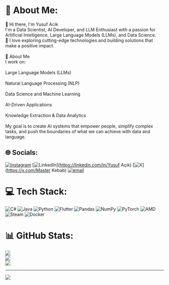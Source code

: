 # 💫 About Me:
👋 Hi there, I'm Yusuf Acik<br>I'm a Data Scientist, AI Developer, and LLM Enthusiast with a passion for Artificial Intelligence, Large Language Models (LLMs), and Data Science.<br>🚀 I love exploring cutting-edge technologies and building solutions that make a positive impact.<br><br>🚀 About Me<br>I work on:<br><br>Large Language Models (LLMs)<br><br>Natural Language Processing (NLP)<br><br>Data Science and Machine Learning<br><br>AI-Driven Applications<br><br>Knowledge Extraction & Data Analytics<br><br>My goal is to create AI systems that empower people, simplify complex tasks, and push the boundaries of what we can achieve with data and language.


## 🌐 Socials:
[![Instagram](https://img.shields.io/badge/Instagram-%23E4405F.svg?logo=Instagram&logoColor=white)](https://instagram.com/yusufacik.jpg) [![LinkedIn](https://img.shields.io/badge/LinkedIn-%230077B5.svg?logo=linkedin&logoColor=white)](https://linkedin.com/in/Yusuf Açık) [![X](https://img.shields.io/badge/X-black.svg?logo=X&logoColor=white)](https://x.com/Master Kebab) [![email](https://img.shields.io/badge/Email-D14836?logo=gmail&logoColor=white)](mailto:yusufacikedu@gmail.com) 

# 💻 Tech Stack:
![C#](https://img.shields.io/badge/c%23-%23239120.svg?style=for-the-badge&logo=csharp&logoColor=white) ![Java](https://img.shields.io/badge/java-%23ED8B00.svg?style=for-the-badge&logo=openjdk&logoColor=white) ![Python](https://img.shields.io/badge/python-3670A0?style=for-the-badge&logo=python&logoColor=ffdd54) ![Flutter](https://img.shields.io/badge/Flutter-%2302569B.svg?style=for-the-badge&logo=Flutter&logoColor=white) ![Pandas](https://img.shields.io/badge/pandas-%23150458.svg?style=for-the-badge&logo=pandas&logoColor=white) ![NumPy](https://img.shields.io/badge/numpy-%23013243.svg?style=for-the-badge&logo=numpy&logoColor=white) ![PyTorch](https://img.shields.io/badge/PyTorch-%23EE4C2C.svg?style=for-the-badge&logo=PyTorch&logoColor=white) ![AMD](https://img.shields.io/badge/AMD-%23000000.svg?style=for-the-badge&logo=amd&logoColor=white) ![Steam](https://img.shields.io/badge/steam-%23000000.svg?style=for-the-badge&logo=steam&logoColor=white) ![Docker](https://img.shields.io/badge/docker-%230db7ed.svg?style=for-the-badge&logo=docker&logoColor=white)
# 📊 GitHub Stats:
![](https://github-readme-stats.vercel.app/api?username=yusufacik26&theme=radical&hide_border=false&include_all_commits=false&count_private=false)<br/>
![](https://nirzak-streak-stats.vercel.app/?user=yusufacik26&theme=radical&hide_border=false)<br/>
![](https://github-readme-stats.vercel.app/api/top-langs/?username=yusufacik26&theme=radical&hide_border=false&include_all_commits=false&count_private=false&layout=compact)

---
[![](https://visitcount.itsvg.in/api?id=yusufacik26&icon=1&color=0)](https://visitcount.itsvg.in)

<!-- Proudly created with GPRM ( https://gprm.itsvg.in ) -->
